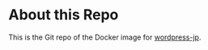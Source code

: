 # About this Repo

This is the Git repo of the Docker image for [wordpress-jp](https://hub.docker.com/r/gendosu/wordpress-jp/).

